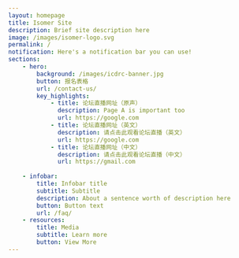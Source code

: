 ```yaml
---
layout: homepage
title: Isomer Site
description: Brief site description here
image: /images/isomer-logo.svg
permalink: /
notification: Here's a notification bar you can use!
sections:
    - hero:
        background: /images/icdrc-banner.jpg
        button: 报名表格
        url: /contact-us/
        key_highlights:
            - title: 论坛直播网址（原声）
              description: Page A is important too
              url: https://google.com
            - title: 论坛直播网址（英文）
              description: 请点击此观看论坛直播（英文）
              url: https://google.com
            - title: 论坛直播网址（中文）
              description: 请点击此观看论坛直播（中文）
              url: https://gmail.com
            
    - infobar:
        title: Infobar title
        subtitle: Subtitle
        description: About a sentence worth of description here
        button: Button text
        url: /faq/
    - resources:
        title: Media
        subtitle: Learn more
        button: View More
---
```


